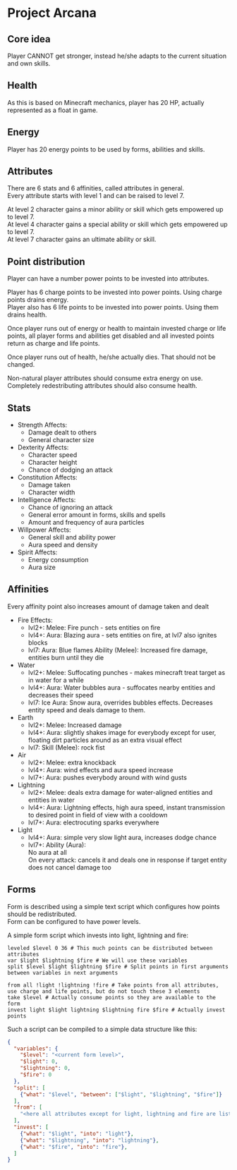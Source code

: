
# Project Arcana

## Core idea

Player CANNOT get stronger, instead he/she adapts to the current situation and own skills.

## Health

As this is based on Minecraft mechanics, player has 20 HP, actually represented as a float in game.

## Energy

Player has 20 energy points to be used by forms, abilities and skills.

## Attributes

There are 6 stats and 6 affinities, called attributes in general.  
Every attribute starts with level 1 and can be raised to level 7.

At level 2 character gains a minor ability or skill which gets empowered up to level 7.  
At level 4 character gains a special ability or skill which gets empowered up to level 7.  
At level 7 character gains an ultimate ability or skill.

## Point distribution

Player can have a number power points to be invested into attributes.

Player has 6 charge points to be invested into power points. Using charge points drains energy.  
Player also has 6 life points to be invested into power points. Using them drains health.

Once player runs out of energy or health to maintain invested charge or life points,
all player forms and abilities get disabled and all invested points return as charge and life points.

Once player runs out of health, he/she actually dies. That should not be changed.

Non-natural player attributes should consume extra energy on use.  
Completely redestributing attributes should also consume health.

## Stats

* Strength
  Affects:
  * Damage dealt to others
  * General character size
* Dexterity
  Affects:
  * Character speed
  * Character height
  * Chance of dodging an attack
* Constitution
  Affects:
  * Damage taken
  * Character width
* Intelligence
  Affects:
  * Chance of ignoring an attack
  * General error amount in forms, skills and spells
  * Amount and frequency of aura particles
* Willpower
  Affects:
  * General skill and ability power
  * Aura speed and density
* Spirit
  Affects:
  * Energy consumption
  * Aura size

## Affinities

Every affinity point also increases amount of damage taken and dealt

* Fire
  Effects:
  * lvl2+:
    Melee: Fire punch - sets entities on fire
  * lvl4+:
    Aura: Blazing aura - sets entities on fire, at lvl7 also ignites blocks
  * lvl7:
    Aura: Blue flames
    Ability (Melee): Increased fire damage, entities burn until they die
* Water
  * lvl2+:
    Melee: Suffocating punches - makes minecraft treat target as in water for a while
  * lvl4+:
    Aura: Water bubbles aura - suffocates nearby entities and decreases their speed
  * lvl7: Ice
    Aura: Snow aura, overrides bubbles effects. Decreases entity speed and deals damage to them.
* Earth
  * lvl2+:
    Melee: Increased damage
  * lvl4+:
    Aura: slightly shakes image for everybody except for user, floating dirt particles around as an extra visual effect
  * lvl7:
    Skill (Melee): rock fist
* Air
  * lvl2+:
    Melee: extra knockback
  * lvl4+:
    Aura: wind effects and aura speed increase
  * lvl7+:
    Aura: pushes everybody around with wind gusts
* Lightning
  * lvl2+:
    Melee: deals extra damage for water-aligned entities and entities in water
  * lvl4+:
    Aura: Lightning effects, high aura speed, instant transmission to desired point in field of view with a cooldown
  * lvl7+:
    Aura: electrocuting sparks everywhere
* Light
  * lvl4+:
    Aura: simple very slow light aura, increases dodge chance
  * lvl7+:
    Ability (Aura):  
      No aura at all  
      On every attack: cancels it and deals one in response if target entity does not cancel damage too

## Forms
Form is described using a simple text script which configures how points should be redistributed.  
Form can be configured to have power levels.

A simple form script which invests into light, lightning and fire:

```
leveled $level 0 36 # This much points can be distributed between attributes
var $light $lightning $fire # We will use these variables
split $level $light $lightning $fire # Split points in first arguments between variables in next arguments

from all !light !lightning !fire # Take points from all attributes, use charge and life points, but do not touch these 3 elements
take $level # Actually consume points so they are available to the form
invest light $light lightning $lightning fire $fire # Actually invest points
```

Such a script can be compiled to a simple data structure like this:

```json
{
  "variables": {
    "$level": "<current form level>",
    "$light": 0,
    "$lightning": 0,
    "$fire": 0 
  },
  "split": [
    {"what": "$level", "between": ["$light", "$lightning", "$fire"]}
  ],
  "from": [
    "<here all attributes except for light, lightning and fire are listed>"
  ],
  "invest": [
    {"what": "$light", "into": "light"},
    {"what": "$lightning", "into": "lightning"},
    {"what": "$fire", "into": "fire"},
  ]
}
```
<!--stackedit_data:
eyJwcm9wZXJ0aWVzIjoidGl0bGU6IFByb2plY3QgQXJjYW5hXG
5hdXRob3I6IE5pY2tvbGF5IElseXVzaGluXG5leHRlbnNpb25z
OlxuICBwcmVzZXQ6IGdmbVxuIiwiaGlzdG9yeSI6Wzg2Mzg3ND
Q1XX0=
-->
